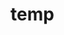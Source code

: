 # temp









































































































































































































































































































































































































































































































































































































































































































































































































































